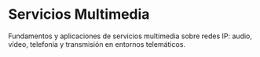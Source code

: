 # Servicios Multimedia
Fundamentos y aplicaciones de servicios multimedia sobre redes IP: audio, vídeo, telefonía y transmisión en entornos telemáticos.
